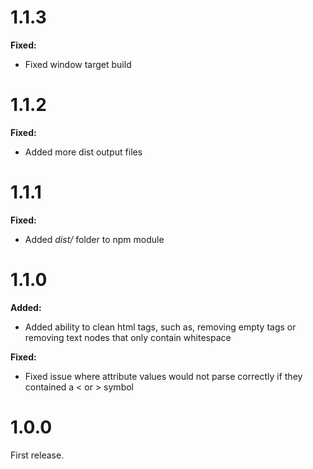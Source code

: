 
# 1.1.3

__Fixed:__

* Fixed window target build

# 1.1.2

__Fixed:__

* Added more dist output files

# 1.1.1

__Fixed:__

* Added _dist/_ folder to npm module

# 1.1.0

__Added:__

* Added ability to clean html tags, such as, removing empty tags or removing text nodes that only contain whitespace

__Fixed:__

* Fixed issue where attribute values would not parse correctly if they contained
a < or > symbol

# 1.0.0

First release.